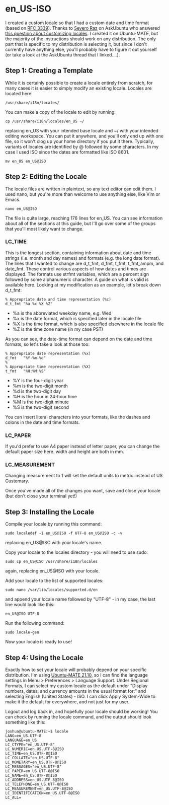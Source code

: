 # en_US-ISO

I created a custom locale so that I had a custom date and time format (based on [RFC 3339](https://datatracker.ietf.org/doc/html/rfc3339)). Thanks to [Severo Raz](https://askubuntu.com/users/567/severo-raz) on AskUbuntu who answered [this question about customizing locales](https://askubuntu.com/questions/21316/how-can-i-customize-a-system-locale). I created it on Ubuntu-MATE, but the majority of the instructions should work on any distribution. The only part that is specific to my distribution is selecting it, but since I don't currently have anything else, you'll probably have to figure it out yourself (or take a look at the AskUbuntu thread that I linked....).

## Step 1: Creating a Template

While it is certainly possible to create a locale entirely from scratch, for many cases it is easier to simply modify an existing locale. Locales are located here:

    /usr/share/i18n/locales/

You can make a copy of the locale to edit by running:

    cp /usr/share/i18n/locales/en_US ~/

replacing en_US with your intended base locale and ~/ with your intended editing workspace. You can put it anywhere, and you'll only end up with one file, so it won't clog up your home directory if you put it there. Typically, variants of locales are identified by @ followed by some characters. In my case I used ISO since the dates are formatted like ISO 8601.

    mv en_US en_US@ISO

## Step 2: Editing the Locale

The locale files are written in plaintext, so any text editor can edit them. I used nano, but you're more than welcome to use anything else, like Vim or Emacs.

    nano en_US@ISO

The file is quite large, reaching 176 lines for en_US. You can see information about all of the sections at this guide, but I'll go over some of the groups that you'll most likely want to change.

### LC_TIME

This is the longest section, containing information about date and time strings (i.e. month and day names) and formats (e.g. the long date format). The lines that I wanted to change are d_t_fmt, d_fmt, t_fmt, t_fmt_ampm, and date_fmt. These control various aspects of how dates and times are displayed. The formats use strfmt variables, which are a percent sign followed by some alphanumeric character. A guide on what is valid is available here. Looking at my modification as an example, let's break down d_t_fmt:

    % Appropriate date and time representation (%c)
    d_t_fmt "%a %x %X %Z"

- %a is the abbreviated weekday name, e.g. Wed
- %x is the date format, which is specified later in the locale file
- %X is the time format, which is also specified elsewhere in the locale file
- %Z is the time zone name (in my case PST)

As you can see, the date-time format can depend on the date and time formats, so let's take a look at those too:

```
% Appropriate date representation (%x)
d_fmt   "%Y-%m-%d"
%
% Appropriate time representation (%X)
t_fmt   "%H:%M:%S"
```

- %Y is the four-digit year
- %m is the two-digit month
- %d is the two-digit day
- %H is the hour in 24-hour time
- %M is the two-digit minute
- %S is the two-digit second

You can insert literal characters into your formats, like the dashes and colons in the date and time formats.

### LC_PAPER

If you'd prefer to use A4 paper instead of letter paper, you can change the default paper size here. width and height are both in mm.


### LC_MEASUREMENT

Changing measurement to 1 will set the default units to metric instead of US Customary.

Once you've made all of the changes you want, save and close your locale (but don't close your terminal yet!)

## Step 3: Installing the Locale

Compile your locale by running this command:

    sudo localedef -i en_US@ISO -f UTF-8 en_US@ISO -c -v

replacing en_US@ISO with your locale's name.


Copy your locale to the locales directory - you will need to use sudo:

    sudo cp en_US@ISO /usr/share/i18n/locales

again, replacing en_US@ISO with your locale.


Add your locale to the list of supported locales:

    sudo nano /var/lib/locales/supported.d/en

and append your locale name followed by "UTF-8" - in my case, the last line would look like this:

    en_US@ISO UTF-8


Run the following command:

    sudo locale-gen

Now your locale is ready to use!

## Step 4: Using the Locale

Exactly how to set your locale will probably depend on your specific distribution. I'm using [Ubuntu-MATE 21.10](https://ubuntu-mate.org/), so I can find the language settings in Menu > Preferences > Language Support. Under Regional Formats, I can select my custom locale as the default under "Display numbers, dates, and currency amounts in the usual format for:" and selecting English (United States) - ISO. I can click Apply System-Wide to make it the default for everywhere, and not just for my user.

Logout and log back in, and hopefully your locale should be working! You can check by running the locale command, and the output should look something like this:

```
joshua@ubuntu-MATE:~$ locale
LANG=en_US.UTF-8
LANGUAGE=en_US
LC_CTYPE="en_US.UTF-8"
LC_NUMERIC=en_US.UTF-8@ISO
LC_TIME=en_US.UTF-8@ISO
LC_COLLATE="en_US.UTF-8"
LC_MONETARY=en_US.UTF-8@ISO
LC_MESSAGES="en_US.UTF-8"
LC_PAPER=en_US.UTF-8@ISO
LC_NAME=en_US.UTF-8@ISO
LC_ADDRESS=en_US.UTF-8@ISO
LC_TELEPHONE=en_US.UTF-8@ISO
LC_MEASUREMENT=en_US.UTF-8@ISO
LC_IDENTIFICATION=en_US.UTF-8@ISO
LC_ALL=
```

